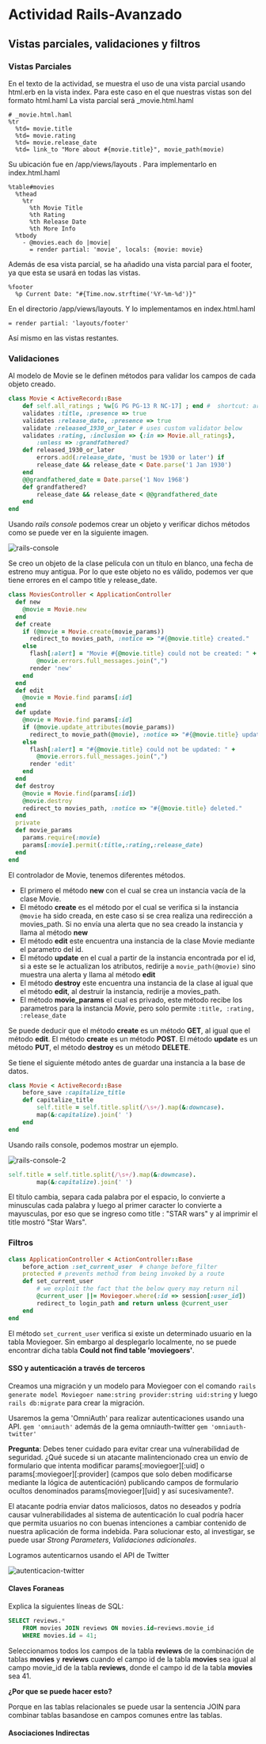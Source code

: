 # Actividad Rails-Avanzado

## Vistas parciales, validaciones y filtros

### Vistas Parciales

En el texto de la actividad, se muestra el uso de una vista parcial usando html.erb en la vista index. Para este caso en el que nuestras vistas son del formato html.haml
La vista parcial será _movie.html.haml 

```haml
# _movie.html.haml
%tr
  %td= movie.title
  %td= movie.rating
  %td= movie.release_date
  %td= link_to "More about #{movie.title}", movie_path(movie)
```
Su ubicación fue en /app/views/layouts . Para implementarlo en index.html.haml

```haml
%table#movies
  %thead
    %tr
      %th Movie Title
      %th Rating
      %th Release Date
      %th More Info
  %tbody
    - @movies.each do |movie|
      = render partial: 'movie', locals: {movie: movie}
```

Además de esa vista parcial, se ha añadido una vista parcial para el footer, ya que esta se usará en todas las vistas.

```haml
%footer
  %p Current Date: "#{Time.now.strftime('%Y-%m-%d')}"
```
En el directorio /app/views/layouts. Y lo implementamos en index.html.haml

```haml
= render partial: 'layouts/footer'
```
Así mismo en las vistas restantes.

### Validaciones

Al modelo de Movie se le definen métodos para validar los campos de cada objeto creado.

```ruby
class Movie < ActiveRecord::Base
    def self.all_ratings ; %w[G PG PG-13 R NC-17] ; end #  shortcut: array of strings
    validates :title, :presence => true
    validates :release_date, :presence => true
    validate :released_1930_or_later # uses custom validator below
    validates :rating, :inclusion => {:in => Movie.all_ratings},
        :unless => :grandfathered?
    def released_1930_or_later
        errors.add(:release_date, 'must be 1930 or later') if
        release_date && release_date < Date.parse('1 Jan 1930')
    end
    @@grandfathered_date = Date.parse('1 Nov 1968')
    def grandfathered?
        release_date && release_date < @@grandfathered_date
    end
end
```

Usando *rails console* podemos crear un objeto y verificar dichos métodos como se puede ver en la siguiente imagen.

![rails-console](1.png)

Se creo un objeto de la clase película con un título en blanco, una fecha de estreno muy antigua. Por lo que este objeto no es válido, podemos ver que tiene errores en el campo title y release_date.

```ruby
class MoviesController < ApplicationController
  def new
    @movie = Movie.new
  end 
  def create
    if (@movie = Movie.create(movie_params))
      redirect_to movies_path, :notice => "#{@movie.title} created."
    else
      flash[:alert] = "Movie #{@movie.title} could not be created: " +
        @movie.errors.full_messages.join(",")
      render 'new'
    end
  end
  def edit
    @movie = Movie.find params[:id]
  end
  def update
    @movie = Movie.find params[:id]
    if (@movie.update_attributes(movie_params))
      redirect_to movie_path(@movie), :notice => "#{@movie.title} updated."
    else
      flash[:alert] = "#{@movie.title} could not be updated: " +
        @movie.errors.full_messages.join(",")
      render 'edit'
    end
  end
  def destroy
    @movie = Movie.find(params[:id])
    @movie.destroy
    redirect_to movies_path, :notice => "#{@movie.title} deleted."
  end
  private
  def movie_params
    params.require(:movie)
    params[:movie].permit(:title,:rating,:release_date)
  end
end
```
El controlador de Movie, tenemos diferentes métodos.

* El primero el método **new** con el cual se crea un instancia vacía de la clase Movie. 
* El método **create** es el método por el cual se verifica si la instancia `@movie` ha sido creada, en este caso si se crea realiza una redirección a movies_path. Si no envía una alerta que no sea creado la instancia y llama al método **new**
* El método **edit** este encuentra una instancia de la clase Movie mediante el parametro del id.
* El método **update** en el cual a partir de la instancia encontrada por el id, si a este se le actualizan los atributos, redirije a `movie_path(@movie)` sino muestra una alerta y llama al método **edit**
* El método **destroy** este encuentra una instancia de la clase al igual que el método **edit**, al destruir la instancia, redirije a movies_path.
* El método **movie_params** el cual es privado, este método recibe los parametros para la instancia *Movie*, pero solo permite `:title, :rating, :release_date`

Se puede deducir que el método **create** es un método **GET**, al igual que el método **edit**. El método **create** es un método **POST**. El método **update** es un método **PUT**, el método **destroy** es un método **DELETE**.

Se tiene el siguiente método antes de guardar una instancia a la base de datos.

```ruby
class Movie < ActiveRecord::Base
    before_save :capitalize_title
    def capitalize_title
        self.title = self.title.split(/\s+/).map(&:downcase).
        map(&:capitalize).join(' ')
    end
end
```
Usando rails console, podemos mostrar un ejemplo. 

![rails-console-2](2.png)

```ruby
self.title = self.title.split(/\s+/).map(&:downcase).
        map(&:capitalize).join(' ')
```
El título cambia, separa cada palabra por el espacio, lo convierte a minusculas cada palabra y luego al primer caracter lo convierte a mayusculas, por eso que se ingreso como title : "STAR wars" y al imprimir el title mostró "Star Wars".

### Filtros

```ruby
class ApplicationController < ActionController::Base
    before_action :set_current_user  # change before_filter
    protected # prevents method from being invoked by a route
    def set_current_user
        # we exploit the fact that the below query may return nil
        @current_user ||= Moviegoer.where(:id => session[:user_id])
        redirect_to login_path and return unless @current_user
    end
end
```

El método `set_current_user` verifica si existe un determinado usuario en la tabla Moviegoer. Sin embargo al desplegarlo localmente, no se puede encontrar dicha tabla **Could not find table 'moviegoers'**.

#### SSO y autenticación a través de terceros

Creamos una migración y un modelo para Moviegoer con el comando `rails generate model Moviegoer name:string provider:string uid:string` y luego `rails db:migrate` para crear la migración.

Usaremos la gema 'OmniAuth' para realizar autenticaciones usando una API. `gem 'omniauth'` además de la gema omniauth-twitter `gem 'omniauth-twitter'`

**Pregunta**: Debes tener cuidado para evitar crear una vulnerabilidad de seguridad. ¿Qué sucede si un atacante malintencionado crea un envío de formulario que intenta modificar params[:moviegoer][:uid] o params[:moviegoer][:provider] (campos que solo deben modificarse mediante la lógica de autenticación) publicando campos de formulario ocultos denominados params[moviegoer][uid] y así sucesivamente?.

El atacante podria enviar datos maliciosos, datos no deseados y podría causar vulnerabilidades al sistema de autenticación lo cual podría hacer que permita usuarios no con buenas intenciones a cambiar contenido de nuestra aplicación de forma indebida. Para solucionar esto, al investigar, se puede usar *Strong Parameters*, *Validaciones adicionales*.

Logramos autenticarnos usando el API de Twitter

![autenticacion-twitter](3.png)


#### Claves Foraneas

Explica la siguientes líneas de SQL:

```sql
SELECT reviews.*
    FROM movies JOIN reviews ON movies.id=reviews.movie_id
    WHERE movies.id = 41;
```

Seleccionamos todos los campos de la tabla **reviews** de la combinación de tablas **movies** y **reviews** cuando el campo id de la tabla **movies** sea igual al campo movie_id de la tabla **reviews**, donde el campo id de la tabla **movies** sea 41.

**¿Por que se puede hacer esto?**

Porque en las tablas relacionales se puede usar la sentencia JOIN para combinar tablas basandose en campos comunes entre las tablas.

#### Asociaciones Indirectas




